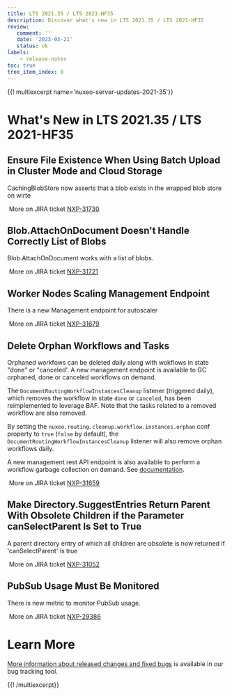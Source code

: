 ```yaml
---
title: LTS 2021.35 / LTS 2021-HF35
description: Discover what's new in LTS 2021.35 / LTS 2021-HF35
review:
   comment: ''
   date: '2023-03-21'
   status: ok
labels:
    - release-notes
toc: true
tree_item_index: 0
---
```


{{! multiexcerpt name='nuxeo-server-updates-2021-35'}}
# What's New in LTS 2021.35 / LTS 2021-HF35

## Ensure File Existence When Using Batch Upload in Cluster Mode and Cloud Storage


CachingBlobStore now asserts that a blob exists in the wrapped blob store on wirte

<i class="fa fa-long-arrow-right" aria-hidden="true"></i>&nbsp;More on JIRA ticket [NXP-31730](https://jira.nuxeo.com/browse/NXP-31730)

## Blob.AttachOnDocument Doesn't Handle Correctly List of Blobs


Blob.AttachOnDocument works with a list of blobs.

<i class="fa fa-long-arrow-right" aria-hidden="true"></i>&nbsp;More on JIRA ticket [NXP-31721](https://jira.nuxeo.com/browse/NXP-31721)

## Worker Nodes Scaling Management Endpoint


There is a new Management endpoint for autoscaler

<i class="fa fa-long-arrow-right" aria-hidden="true"></i>&nbsp;More on JIRA ticket [NXP-31679](https://jira.nuxeo.com/browse/NXP-31679)

## Delete Orphan Workflows and Tasks


Orphaned workfows can be deleted daily along with wokflows in state "done" or "canceled'. A new management endpoint is available to GC orphaned, done or canceled workflows on demand.

The `DocumentRoutingWorkflowInstancesCleanup` listener (triggered daily), which removes the workflow in state `done` or `canceled`, has been reimplemented to leverage BAF. Note that the tasks related to a removed workflow are also removed.

By setting the `nuxeo.routing.cleanup.workflow.instances.orphan` conf property to `true` (`false` by default), the `DocumentRoutingWorkflowInstancesCleanup` listener will also remove orphan workflows daily.

A new management rest API endpoint is also available to perform a workflow garbage collection on demand. See [documentation](https://doc.nuxeo.com/rest-api/1/workflows-endpoint/).

<i class="fa fa-long-arrow-right" aria-hidden="true"></i>&nbsp;More on JIRA ticket [NXP-31659](https://jira.nuxeo.com/browse/NXP-31659)

## Make Directory.SuggestEntries Return Parent With Obsolete Children if the Parameter canSelectParent Is Set to True


A parent directory entry of which all children are obsolete is now returned if 'canSelectParent' is true

<i class="fa fa-long-arrow-right" aria-hidden="true"></i>&nbsp;More on JIRA ticket [NXP-31052](https://jira.nuxeo.com/browse/NXP-31052)

## PubSub Usage Must Be Monitored


There is new metric to monitor PubSub usage.

<i class="fa fa-long-arrow-right" aria-hidden="true"></i>&nbsp;More on JIRA ticket [NXP-29386](https://jira.nuxeo.com/browse/NXP-29386)


# Learn More

[More information about released changes and fixed bugs](https://jira.nuxeo.com/secure/ReleaseNote.jspa?projectId=10011&version=22210) is available in our bug tracking tool.

{{! /multiexcerpt}}
